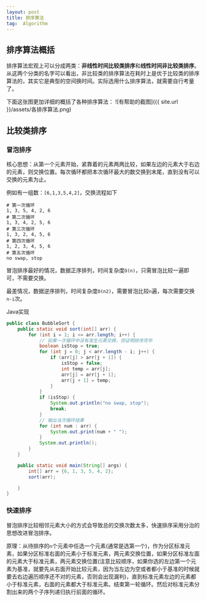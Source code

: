 ```yaml
---
layout: post
title: 排序算法
tag:  Algorithm
---
```

## 排序算法概括
排序算法宏观上可以分成两类：**非线性时间比较类排序**和**线性时间非比较类排序**。从这两个分类的名字可以看出，非比较类的排序算法在耗时上是优于比较类的排序算法的，其实它是典型的空间换时间。实际选用什么排序算法，就需要自行考量了。

下面这张图更加详细的概括了各种排序算法：
![有帮助的截图]({{ site.url }}/assets/各排序算法.png)

## 比较类排序
### 冒泡排序
核心思想：从第一个元素开始，紧靠着的元素两两比较，如果左边的元素大于右边的元素，则交换位置。每次循环都把本次循环最大的数交换到末尾，直到没有可以交换的元素为止。

例如有一组数：`[6,1,3,5,4,2]`，交换流程如下
```console
# 第一次循环
1, 3, 5, 4, 2, 6
# 第二次循环
1, 3, 4, 2, 5, 6
# 第三次循环
1, 3, 2, 4, 5, 6
# 第四次循环
1, 2, 3, 4, 5, 6
# 第五次循环
no swap, stop
```

冒泡排序最好的情况，数据正序排列，时间复杂度`O(n)`，只需冒泡比较一遍即可，不需要交换。

最差情况，数据逆序排列，时间复杂度`O(n2)`，需要冒泡比较`n`遍，每次需要交换`n-i`次。

Java实现
```java
public class BubbleSort {
    public static void sort(int[] arr) {
        for (int i = 1; i <= arr.length; i++) {
            // 如果一次循环中没有发生元素交换，则证明排序完毕
            boolean isStop = true;
            for (int j = 0; j < arr.length - i; j++) {
                if (arr[j] > arr[j + 1]) {
                    isStop = false;
                    int temp = arr[j];
                    arr[j] = arr[j + 1];
                    arr[j + 1] = temp;
                }
            }
            if (isStop) {
                System.out.println("no swap, stop");
                break;
            }
            // 输出当次循环结果
            for (int num : arr) {
                System.out.print(num + " ");
            }
            System.out.println();
        }
    }

    public static void main(String[] args) {
        int[] arr = {6, 1, 3, 5, 4, 2};
        sort(arr);

    }
}
```
### 快速排序
冒泡排序比较相邻元素大小的方式会导致总的交换次数太多，快速排序采用分治的思想改进冒泡排序。

原理：从待排序的`n`个元素中任选一个元素(通常是选第一个)，作为分区标准元素，如果分区标准右面的元素小于标准元素，两元素交换位置，如果分区标准左面的元素大于标准元素，两元素交换位置(注意比较顺序，如果你选的左边第一个元素为基准，就要先从右面开始比较元素，因为当左边为空或者都小于基准的时候就要去右边遍历顺序还不对的元素，否则会出现漏判)，直到标准元素左边的元素都小于标准元素，右面的元素都大于标准元素。结束第一轮循环。然后对标准元素分割出来的两个子序列递归执行前面的循环。

